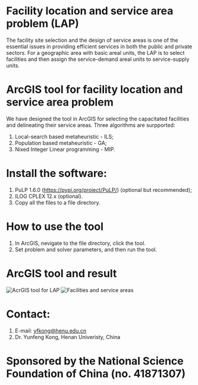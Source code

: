 # Facility location and service area problem (LAP)
The facility site selection and the design of service areas is one of the essential issues in providing efficient services in both the public and private sectors. For a geographic area with basic areal units, the LAP is to select facilities and then assign the service-demand areal units to service-supply units. 

# ArcGIS tool for facility location and service area problem
We have designed the tool in ArcGIS for selecting the capacitated facilities and delineating their service areas. Three algorithms are surpported:
1. Local-search based metaheuristic - ILS;
2. Population based metaheuristic - GA;
3. Nixed Integer Linear programming - MIP.

# Install the software:
1. PuLP 1.6.0 (https://pypi.org/project/PuLP/) (optional but recommended);
2. ILOG CPLEX 12.x (optional).
3. Copy all the files to a file directory. 

# How to use the tool
1. In ArcGIS, nevigate to the file directory, click the tool. 
2. Set problem and solver parameters, and then run the tool. 
# ArcGIS tool and result
![AcrGIS tool for LAP](https://raw.githubusercontent.com/yfkong/SAPARCGIS/master/flsap.png)
![Facilities and service areas](https://raw.githubusercontent.com/yfkong/SAPARCGIS/master/lap_result.png)
# Contact:
1. E-mail: yfkong@henu.edu.cn
2. Dr. Yunfeng Kong, Henan Univeristy, China 
# Sponsored by the National Science Foundation of China (no. 41871307)
